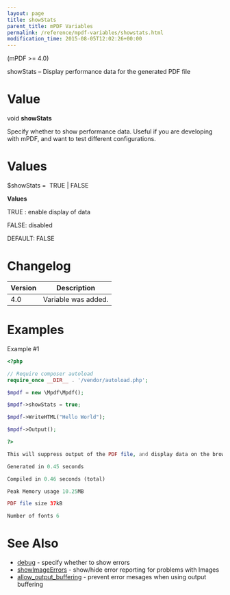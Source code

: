 ```yaml
---
layout: page
title: showStats
parent_title: mPDF Variables
permalink: /reference/mpdf-variables/showstats.html
modification_time: 2015-08-05T12:02:26+00:00
---
```


(mPDF >= 4.0)

showStats – Display performance data for the generated PDF file

# Value

void **showStats**

Specify whether to show performance data. Useful if you are developing with mPDF, and want to test different configurations.

# Values

<span class="parameter">$showStats</span> =  <span class="smallblock">TRUE </span>| <span class="smallblock">FALSE</span>

**Values**

<span class="smallblock">TRUE </span>: enable display of data

<span class="smallblock">FALSE</span>: disabled

<span class="smallblock">DEFAULT</span>: <span class="smallblock">FALSE</span>

# Changelog

<table class="table"> <thead>
<tr> <th>Version</th><th>Description</th> </tr>
</thead> <tbody>
<tr>
<td>4.0</td>
<td>Variable was added.</td>
</tr>
</tbody> </table>

# Examples

Example #1

```php
<?php

// Require composer autoload
require_once __DIR__ . '/vendor/autoload.php';

$mpdf = new \Mpdf\Mpdf();

$mpdf->showStats = true;

$mpdf->WriteHTML("Hello World");

$mpdf->Output();

?>

```

```php
This will suppress output of the PDF file, and display data on the browser such as:

```

```php
Generated in 0.45 seconds

Compiled in 0.46 seconds (total)

Peak Memory usage 10.25MB

PDF file size 37kB

Number of fonts 6

```

# See Also

<ul>
<li class="manual_boxlist"><a href="{{ "/reference/mpdf-variables/debug.html" | prepend: site.baseurl }}">debug</a> - specify whether to show errors</li>
<li class="manual_boxlist"><a href="{{ "/reference/mpdf-variables/showimageerrors.html" | prepend: site.baseurl }}">showImageErrors</a> - show/hide error reporting for problems with Images</li>
<li class="manual_boxlist"><a href="{{ "/reference/mpdf-variables/allow-output-buffering.html" | prepend: site.baseurl }}">allow_output_buffering</a> - prevent error mesages when using output buffering</li>
</ul>
